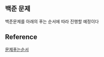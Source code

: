 ## 백준 문제
백준문제를 아래의 푸는 순서에 따라 진행할 예정이다
## Reference 
[문제푸는순서](https://github.com/encrypted-def/basic-algo-lecture/tree/master/workbook)
